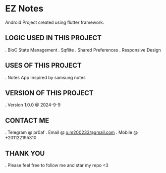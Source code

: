 # EZ Notes

Android Project created using flutter framework.

## LOGIC USED IN THIS PROJECT
. BloC State Management
. Sqflite
. Shared Preferences
. Responsive Design

## USES OF THIS PROJECT
. Notes App Inspired by samsung notes

## VERSION OF THIS PROJECT
. Version 1.0.0 @ 2024-9-9

## CONTACT ME
. Telegram @ pr0af
. Email @ o.m200233@gmail.com
. Mobile @ +201122195310

## THANK YOU
. Please feel free to follow me and star my repo <3
